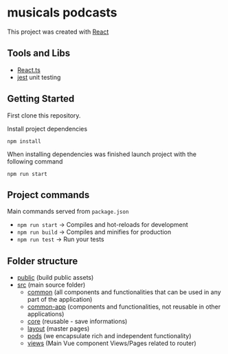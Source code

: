 # musicals podcasts

This project was created with [React](https://create-react-app.dev/)

## Tools and Libs
- [React.ts](https://create-react-app.dev/)
- [jest](https://jestjs.io/) unit testing

## Getting Started
First clone this repository.

Install project dependencies
```shell
npm install
```
When installing dependencies was finished launch project with the following command
```shell
npm run start
```

## Project commands
Main commands served from `package.json`

- `npm run start` ->  Compiles and hot-reloads for development
- `npm run build` -> Compiles and minifies for production
- `npm run test` -> Run your tests

## Folder structure

  * [public](./public) (build public assets)
  * [src](./src) (main source folder)
    * [common](./src/common) (all components and functionalities that can be used in any part of the application)
    * [common-app](./src/common-app) (components and functionalities, not reusable in other applications)
    * [core](./src/core) (reusable - save informations)
    * [layout](./src/layout) (master pages)
    * [pods](./src/pods) (we encapsulate rich and independent functionality)
    * [views](./src/views) (Main Vue component Views/Pages related to router)
